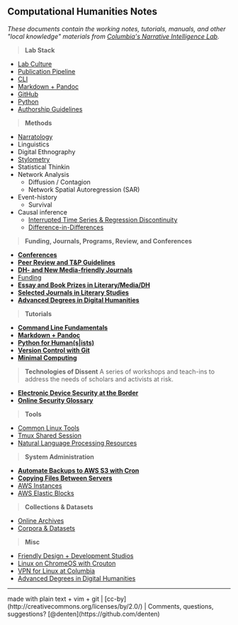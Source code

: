 ## Computational Humanities Notes

*These documents contain the working notes, tutorials, manuals, and other "local knowledge"
materials from [Columbia's Narrative Intelligence Lab](https://nil.columbia.edu/).*

> **Lab Stack**

- [Lab Culture](https://github.com/cu-nil/dhnotes/blob/master/pages/lab-culture.md)
- [Publication Pipeline](https://github.com/cu-nil/dhnotes/blob/master/pages/pipeline.md)
- [CLI][2]
- [Markdown + Pandoc][3]
- [GitHub](https://github.com/dh-notes/dhnotes/blob/master/pages/github.md)
- [Python][1]
- [Authorship Guidelines](https://github.com/dh-notes/dhnotes/blob/master/pages/author.md)

> **Methods**

- [Narratology](https://github.com/denten-courses/narrative/blob/main/README.md)
- Linguistics
- Digital Ethnography
- [Stylometry](https://github.com/cu-nil/dhnotes/blob/master/pages/style.md)
- Statistical Thinkin
- Network Analysis
    - Diffusion / Contagion
    - Network Spatial Autoregression (SAR)
- Event-history
    - Survival
- Causal inference
    - [Interrupted Time Series & Regression Discontinuity](https://github.com/cu-nil/dhnotes/blob/master/pages/regress-disc.md)
    - [Difference-in-Differences](https://github.com/cu-nil/dhnotes/blob/master/pages/DiD.md)

> **Funding, Journals, Programs, Review, and Conferences**

- **[Conferences](https://github.com/dh-notes/dhnotes/blob/master/pages/conferences.md)**
- **[Peer Review and T&P
  Guidelines](https://github.com/dh-notes/dhnotes/blob/master/pages/evaluating-digital-work.md)**
- **[DH- and New Media-friendly
  Journals](https://github.com/xpmethod/dhnotes/blob/master/pages/journals.md)**
- [Funding](https://github.com/xpmethod/dhnotes/blob/master/pages/funding.md)
- **[Essay and Book Prizes in
  Literary/Media/DH](https://github.com/dh-notes/dhnotes/blob/master/pages/book-essay-prizes.md)**
- [**Selected Journals in Literary Studies**](https://github.com/dh-notes/dhnotes/blob/master/pages/lit-journals.md)
- **[Advanced Degrees in Digital Humanities](https://github.com/dh-notes/dhnotes/blob/master/pages/dh-programs.md)**

> **Tutorials**

- **[Command Line Fundamentals][2]**
- **[Markdown + Pandoc][3]**
- **[Python for Human(s|ists)][1]**
- **[Version Control with Git][4]**
- **[Minimal Computing](https://github.com/dh-notes/dhnotes/blob/master/pages/minimal-computing.md)**

[1]: https://github.com/dh-notes/dhnotes/tree/master/tutorials/python
[2]: https://github.com/dh-notes/dhnotes/blob/master/tutorials/command-line/000-cli.md
[3]: http://programminghistorian.org/lessons/sustainable-authorship-in-plain-text-using-pandoc-and-markdown
[4]: https://github.com/xpmethod/dhnotes/blob/master/cheatsheets/githum.md

> **Technologies of Dissent**
A series of workshops and teach-ins to address the needs of scholars and
activists at risk.

- **[Electronic Device Security at the Border][5]**
- **[Online Security Glossary][6]**

[5]: https://github.com/dh-notes/dhnotes/blob/master/pages/border-security.md
[6]: https://github.com/dh-notes/dhnotes/blob/master/pages/security-key-concepts.md

> **Tools**

- [Common Linux Tools](https://github.com/dh-notes/dhnotes/blob/master/pages/linux-tools.md)
- [Tmux Shared Session](https://github.com/dh-notes/dhnotes/blob/master/pages/tmux-wemux-cheat.md)
- [Natural Language Processing Resources](https://github.com/dh-notes/dhnotes/blob/master/pages/nlp-resources.md)

> **System Administration**

- **[Automate Backups to AWS S3 with Cron](https://github.com/dh-notes/dhnotes/blob/master/pages/aws-s3-backup.md)**
- **[Copying Files Between
Servers](https://github.com/dh-notes/dhnotes/blob/master/tutorials/command-line/116-moving-data.md)**
- [AWS Instances](https://github.com/dh-notes/dhnotes/wiki/Launching-an-AWS-instance/_edit)
- [AWS Elastic Blocks](https://github.com/dh-notes/dhnotes/blob/master/pages/aws-elastic-blocks.md)

> **Collections & Datasets**

- [Online Archives](https://github.com/dh-notes/dhnotes/blob/master/pages/online-archives.md)
- [Corpora & Datasets](https://github.com/dh-notes/dhnotes/blob/master/pages/datasets.md)

> **Misc**

- [Friendly Design + Development Studios](https://github.com/xpmethod/dhnotes/blob/master/pages/design.md)
- [Linux on ChromeOS with Crouton](https://github.com/dh-notes/dhnotes/blob/master/pages/chromeos-crouton.md)
- [VPN for Linux at Columbia](https://github.com/dh-notes/dhnotes/blob/master/pages/columbia-linux-vpn.md)
- [Advanced Degrees in Digital Humanities](https://github.com/dh-notes/dhnotes/blob/master/pages/dh-programs.md)

<hr>
made with plain text + vim + git | 
[cc-by](http://creativecommons.org/licenses/by/2.0/) | 
Comments, questions, suggestions? [@denten](https://github.com/denten)
